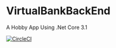 # VirtualBankBackEnd
A Hobby App Using .Net Core 3.1

[![CircleCI](https://app.circleci.com/pipelines/github/szryldrm/VirtualBankBackEnd.svg?style=svg)](https://app.circleci.com/pipelines/github/szryldrm/VirtualBankBackEnd)
